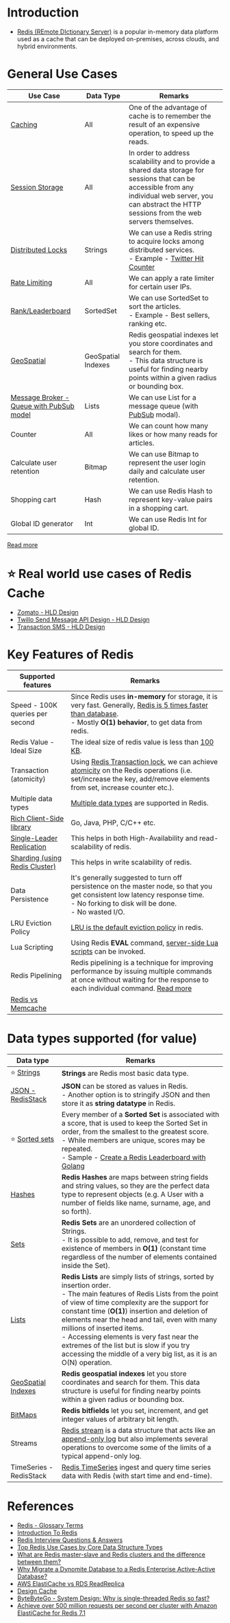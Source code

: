 # Introduction
- [Redis (REmote DIctionary Server)](https://redis.com/) is a popular in-memory data platform used as a cache that can be deployed on-premises, across clouds, and hybrid environments.

# General Use Cases

| Use Case                                                                                     | Data Type          | Remarks                                                                                                                                                                                                      |
|----------------------------------------------------------------------------------------------|--------------------|--------------------------------------------------------------------------------------------------------------------------------------------------------------------------------------------------------------|
| [Caching](https://redis.com/solutions/use-cases/caching/)                                    | All                | One of the advantage of cache is to remember the result of an expensive operation, to speed up the reads.                                                                                                    |
| [Session Storage](https://redis.com/solutions/use-cases/session-management/)                 | All                | In order to address scalability and to provide a shared data storage for sessions that can be accessible from any individual web server, you can abstract the HTTP sessions from the web servers themselves. |
| [Distributed Locks](https://redis.io/docs/manual/patterns/distributed-locks/)                | Strings            | We can use a Redis string to acquire locks among distributed services.<br/>- Example - [Twitter Hit Counter](../../../0_HLDUseCasesProblems/HitCounterDesignTwitter/Readme.md)                               |
| [Rate Limiting](../../../0_HLDUseCasesProblems/RateLimiterAPI/Readme.md)                     | All                | We can apply a rate limiter for certain user IPs.                                                                                                                                                            |
| [Rank/Leaderboard](https://redis.com/solutions/use-cases/leaderboards/)                      | SortedSet          | We can use SortedSet to sort the articles.<br/>- Example - Best sellers, ranking etc.                                                                                                                        |
| [GeoSpatial](https://redis.io/docs/data-types/geospatial/)                                   | GeoSpatial Indexes | Redis geospatial indexes let you store coordinates and search for them. <br/>- This data structure is useful for finding nearby points within a given radius or bounding box.                                |
| [Message Broker - Queue with PubSub model](https://redis.com/solutions/use-cases/messaging/) | Lists              | We can use List for a message queue (with [PubSub](https://redis.io/docs/interact/pubsub/) modal).                                                                                                           |
| Counter                                                                                      | All                | We can count how many likes or how many reads for articles.                                                                                                                                                  |
| Calculate user retention                                                                     | Bitmap             | We can use Bitmap to represent the user login daily and calculate user retention.                                                                                                                            |
| Shopping cart                                                                                | Hash               | We can use Redis Hash to represent key-value pairs in a shopping cart.                                                                                                                                       |
| Global ID generator                                                                          | Int                | We can use Redis Int for global ID.                                                                                                                                                                          |

[Read more](https://www.youtube.com/watch?v=a4yX7RUgTxI)

# :star: Real world use cases of Redis Cache
- [Zomato - HLD Design](../../../0_HLDUseCasesProblems/FoodOrderingZomatoSwiggy/Readme.md)
- [Twillo Send Message API Design - HLD Design](../../../0_HLDUseCasesProblems/SendSMSMessageAPITwillo/Readme.md)
- [Transaction SMS - HLD Design](../../../0_HLDUseCasesProblems/TransactionSMSDesign/Readme.md)

# Key Features of Redis

| Supported features                                           | Remarks                                                                                                                                                                                                                                                                  |
|--------------------------------------------------------------|--------------------------------------------------------------------------------------------------------------------------------------------------------------------------------------------------------------------------------------------------------------------------|
| Speed - 100K queries per second                              | Since Redis uses **in-memory** for storage, it is very fast. Generally, [Redis is 5 times faster than database](../../../7c_Estimations&Benchmarking/LatencyNumbers.md). <br/>- Mostly **O(1) behavior**, to get data from redis.                                  |
| Redis Value - Ideal Size                                     | The ideal size of redis value is less than [100 KB](https://stackoverflow.com/questions/55517224/what-is-the-ideal-value-size-range-for-redis-is-100kb-too-large).                                                                                                       |
| Transaction (atomicity)                                      | Using [Redis Transaction lock](https://redis.io/docs/reference/patterns/distributed-locks/), we can achieve [atomicity](../../1_ACID-Transactions/Atomicity.md) on the Redis operations (i.e. set/increase the key, add/remove elements from set, increase counter etc.). |
| Multiple data types                                          | [Multiple data types](https://redis.io/docs/manual/data-types/) are supported in Redis.                                                                                                                                                                                  |
| [Rich Client-Side library](https://redis.io/docs/libraries/) | Go, Java, PHP, C/C++ etc.                                                                                                                                                                                                                                                |
| [Single-Leader Replication](RedisLeaderFollowReplication.md) | This helps in both High-Availability and read-scalability of redis.                                                                                                                                                                                                      |
| [Sharding (using Redis Cluster)](RedisCluster.md)            | This helps in write scalability of redis.                                                                                                                                                                                                                                |
| Data Persistence                                             | It's generally suggested to turn off persistence on the master node, so that you get consistent low latency response time.<br/>- No forking to disk will be done.<br/>- No wasted I/O.                                                                                   |
| LRU Eviction Policy                                          | [LRU is the default eviction policy](https://docs.redis.com/latest/rs/databases/configure/eviction-policy/) in redis.                                                                                                                                                    |
| Lua Scripting                                                | Using Redis **EVAL** command, [server-side Lua scripts](https://redis.io/commands/eval/) can be invoked.                                                                                                                                                                 |
| Redis Pipelining                                             | Redis pipelining is a technique for improving performance by issuing multiple commands at once without waiting for the response to each individual command. [Read more](https://redis.io/docs/latest/develop/use/pipelining/)                                            |
| [Redis vs Memcache](../RedisVsMemcache.md)                   |                                                                                                                                                                                                                                                                          |

# Data types supported (for value)

| Data type                                                           | Remarks                                                                                                                                                                                                                                                                                                                                                                                                                                                                     |
|---------------------------------------------------------------------|-----------------------------------------------------------------------------------------------------------------------------------------------------------------------------------------------------------------------------------------------------------------------------------------------------------------------------------------------------------------------------------------------------------------------------------------------------------------------------|
| :star: [Strings](https://redis.io/docs/data-types/strings/)         | **Strings** are Redis most basic data type.                                                                                                                                                                                                                                                                                                                                                                                                                                 |
| [JSON - RedisStack](https://redis.io/docs/stack/json/)              | **JSON** can be stored as values in Redis.<br/>- Another option is to stringify JSON and then store it as **string datatype** in Redis.                                                                                                                                                                                                                                                                                                                                     |
| :star: [Sorted sets](https://redis.io/docs/data-types/sorted-sets/) | Every member of a **Sorted Set** is associated with a score, that is used to keep the Sorted Set in order, from the smallest to the greatest score.<br/>- While members are unique, scores may be repeated.<br/>- Sample - [Create a Redis Leaderboard with Golang](https://www.vultr.com/docs/create-a-redis-leaderboard-with-golang/)                                                                                                                                     |
 | [Hashes](https://redis.io/docs/data-types/hashes/)                  | **Redis Hashes** are maps between string fields and string values, so they are the perfect data type to represent objects (e.g. A User with a number of fields like name, surname, age, and so forth).                                                                                                                                                                                                                                                                      |
| [Sets](https://redis.io/docs/data-types/sets/)                      | **Redis Sets** are an unordered collection of Strings. <br/>- It is possible to add, remove, and test for existence of members in **O(1)** (constant time regardless of the number of elements contained inside the Set).                                                                                                                                                                                                                                                   |
| [Lists](https://redis.io/docs/data-types/lists/)                    | **Redis Lists** are simply lists of strings, sorted by insertion order.<br/>- The main features of Redis Lists from the point of view of time complexity are the support for constant time (**O(1)**) insertion and deletion of elements near the head and tail, even with many millions of inserted items.<br/>- Accessing elements is very fast near the extremes of the list but is slow if you try accessing the middle of a very big list, as it is an O(N) operation. |
| [GeoSpatial Indexes](https://redis.io/docs/data-types/geospatial/)  | **Redis geospatial indexes** let you store coordinates and search for them. This data structure is useful for finding nearby points within a given radius or bounding box.                                                                                                                                                                                                                                                                                                  |
| [BitMaps](https://redis.io/docs/data-types/bitmaps/)                | **Redis bitfields** let you set, increment, and get integer values of arbitrary bit length.                                                                                                                                                                                                                                                                                                                                                                                 |
| Streams                                                             | [Redis stream](../../15_Streaming-Databases/RedisStreams.md) is a data structure that acts like an [append-only log](../../5_Database-Internals/AppendOnlyProperty.md) but also implements several operations to overcome some of the limits of a typical append-only log.                                                                                                                                                                                             |
| TimeSeries - RedisStack                                             | [Redis TimeSeries](../../12_TimeSeries-Databases/RedisTimeSeries.md) ingest and query time series data with Redis (with start time and end-time).                                                                                                                                                                                                                                                                                                                      |

# References
- [Redis - Glossary Terms](https://redis.com/glossary/)
- [Introduction To Redis](https://www.slideshare.net/dvirsky/introduction-to-redis)
- [Redis Interview Questions & Answers](https://www.javatpoint.com/redis-interview-questions-and-answers)
- [Top Redis Use Cases by Core Data Structure Types](https://scalegrid.io/blog/top-redis-use-cases-by-core-data-structure-types/)
- [What are Redis master-slave and Redis clusters and the difference between them?](https://www.learnsteps.com/what-are-redis-master-slave-and-redis-clusters-and-the-difference-between-them/)
- [Why Migrate a Dynomite Database to a Redis Enterprise Active-Active Database?](https://redis.com/blog/why-migrate-dynomite-database-to-redis-enterprise-active-active-database/)
- [AWS ElastiCache vs RDS ReadReplica](https://stackoverflow.com/questions/24728634/aws-elasticache-vs-rds-readreplica)
- [Design Cache](https://www.interviewbit.com/problems/design-cache/)
- [ByteByteGo - System Design: Why is single-threaded Redis so fast?](https://www.youtube.com/watch?v=5TRFpFBccQM)
- [Achieve over 500 million requests per second per cluster with Amazon ElastiCache for Redis 7.1](https://aws.amazon.com/blogs/database/achieve-over-500-million-requests-per-second-per-cluster-with-amazon-elasticache-for-redis-7-1/)